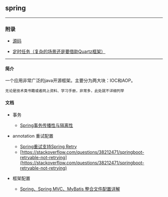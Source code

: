 ## spring

---

### 附录

* [源码](https://github.com/spring-projects/spring-framework)

* [定时任务（复杂的场景还是要借助Quartz框架）](https://docs.spring.io/spring/docs/current/spring-framework-reference/html/scheduling.html) 


---



#### 简介

一个应用非常广泛的java开源框架。主要分为两大块：IOC和AOP。


`无论是技术类书籍或者网上资料、学习手册，非常多，此处就不详细列举`

#### 文档

* 事务
	* [Spring事务传播性与隔离性](https://mp.weixin.qq.com/s/u4NLJ3I2vkeZHWBpgHsdEA)

* annotation 重试配置
	* [Spring重试支持Spring Retry](http://blog.csdn.net/jiesa/article/details/76549381)
	* [https://stackoverflow.com/questions/38212471/springboot-retryable-not-retrying](https://stackoverflow.com/questions/38212471/springboot-retryable-not-retrying)

*  框架配置
	* [Spring、Spring MVC、MyBatis 整合文件配置详解](https://mp.weixin.qq.com/s/8-XvEOA4WzrZwytOXpHHyw)